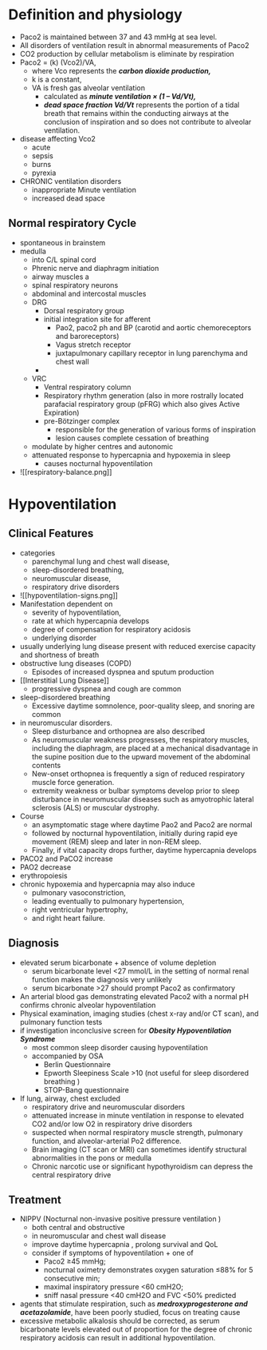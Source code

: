 # Definition and physiology 
* Paco2  is maintained between 37 and 43 mmHg at sea level. 
* All disorders of ventilation result in abnormal measurements of Paco2
* CO2 production by cellular metabolism is eliminate by respiration 
* Paco2  = (k) (Vco2)/VA, 
	* where Vco represents the ***carbon dioxide production,*** 
	* k is a constant, 
	* VA is fresh gas alveolar ventilation
		* calculated as ***minute ventilation × (1 – Vd/Vt),*** 
		* ***dead space fraction Vd/Vt*** represents the portion of a tidal breath that remains within the conducting airways at the conclusion of inspiration and so does not contribute to alveolar ventilation.
* disease affecting Vco2 
	* acute 
	* sepsis 
	* burns 
	* pyrexia 
* CHRONIC ventilation disorders 
	* inappropriate Minute ventilation 
	* increased dead space 
## Normal respiratory Cycle 
* spontaneous in brainstem 
* medulla 
	* into C/L spinal cord 
	* Phrenic nerve and diaphragm initiation 
	* airway muscles a
	* spinal respiratory neurons 
	* abdominal and intercostal muscles 
	* DRG 
		* Dorsal respiratory group 
		* initial integration site for afferent 
			* Pao2, paco2 ph and BP (carotid and aortic chemoreceptors and baroreceptors)
			* Vagus stretch receptor 
			*  juxtapulmonary capillary receptor in lung parenchyma and chest wall 
		* 
	* VRC
		* Ventral respiratory column 
		* Respiratory rhythm generation (also in more rostrally located parafacial respiratory group (pFRG) which also gives Active Expiration)
		* pre-Bötzinger complex
			* responsible for the generation of various forms of inspiration 
			* lesion causes complete cessation of breathing 
	* modulate by higher centres and autonomic 
	* attenuated response to hypercapnia and hypoxemia in sleep 
		* causes nocturnal hypoventilation 
* ![[respiratory-balance.png]]
# Hypoventilation 
## Clinical Features 
* categories 
	* parenchymal lung and chest wall disease, 
	* sleep-disordered breathing, 
	* neuromuscular disease, 
	* respiratory drive disorders
* ![[hypoventilation-signs.png]]
* Manifestation dependent on 
	* severity of hypoventilation, 
	* rate at which hypercapnia develops
	* degree of compensation for respiratory acidosis
	* underlying disorder
* usually underlying lung disease present with reduced exercise capacity and shortness of breath 
* obstructive lung diseases (COPD)
	* Episodes of increased dyspnea and sputum production 
* [[Interstitial Lung Disease]] 
	* progressive dyspnea and cough are common 
* sleep-disordered breathing 
	* Excessive daytime somnolence, poor-quality sleep, and snoring are common 
* in neuromuscular disorders.
	* Sleep disturbance and orthopnea are also described  
	* As neuromuscular weakness progresses, the respiratory muscles, including the diaphragm, are placed at a mechanical disadvantage in the supine position due to the upward movement of the abdominal contents
	* New-onset orthopnea is frequently a sign of reduced respiratory muscle force generation.
	* extremity weakness or bulbar symptoms develop prior to sleep disturbance in neuromuscular diseases such as amyotrophic lateral sclerosis (ALS) or muscular dystrophy.
* Course 
	* an asymptomatic stage where daytime Pao2 and Paco2 are normal 
	* followed by nocturnal hypoventilation, initially during rapid eye movement (REM) sleep and later in non-REM sleep.
	* Finally, if vital capacity drops further, daytime hypercapnia develops
* PACO2 and PaCO2 increase 
* PAO2 decrease 
* erythropoiesis 
* chronic hypoxemia and hypercapnia may also induce 
	* pulmonary vasoconstriction,
	* leading eventually to pulmonary hypertension,
	* right ventricular hypertrophy, 
	* and right heart failure.
## Diagnosis 
* elevated serum bicarbonate + absence of volume depletion 
	* serum bicarbonate level <27 mmol/L in the setting of normal renal function makes the diagnosis very unlikely
	* serum bicarbonate >27 should prompt Paco2 as confirmatory 
* An arterial blood gas demonstrating elevated Paco2 with a normal pH confirms chronic alveolar hypoventilation 
* Physical examination, imaging studies (chest x-ray and/or CT scan), and pulmonary function tests 
* if investigation inconclusive screen for ***Obesity Hypoventilation Syndrome*** 
	* most common sleep disorder causing hypoventilation 
	* accompanied by OSA 
		* Berlin Questionnaire 
		* Epworth Sleepiness Scale >10 (not useful for sleep disordered breathing )
		* STOP-Bang questionnaire 
* If lung, airway, chest excluded 
	* respiratory drive and neuromuscular disorders 
	* attenuated increase in minute ventilation in response to elevated CO2 and/or low O2 in respiratory drive disorders
	* suspected when normal respiratory muscle strength, pulmonary function, and  alveolar-arterial Po2 difference.
	* Brain imaging (CT scan or MRI) can sometimes identify structural abnormalities in the pons or medulla 
	* Chronic narcotic use or significant hypothyroidism can depress the central respiratory drive
## Treatment 
* NIPPV (Nocturnal non-invasive positive pressure ventilation ) 
	* both central and obstructive 
	* in neuromuscular and chest wall disease 
	* improve daytime hypercapnia , prolong survival and QoL 
	* consider if symptoms of hypoventilation + one of 
		* Paco2 ≥45 mmHg; 
		* nocturnal oximetry demonstrates oxygen saturation ≤88% for 5 consecutive min; 
		* maximal inspiratory pressure <60 cmH2O; 
		* sniff nasal pressure <40 cmH2O and FVC <50% predicted
* agents that stimulate respiration, such as ***medroxyprogesterone and acetazolamide***, have been poorly studied, focus on treating cause 
* excessive metabolic alkalosis should be corrected, as serum bicarbonate levels elevated out of proportion for the degree of chronic respiratory acidosis can result in additional hypoventilation.